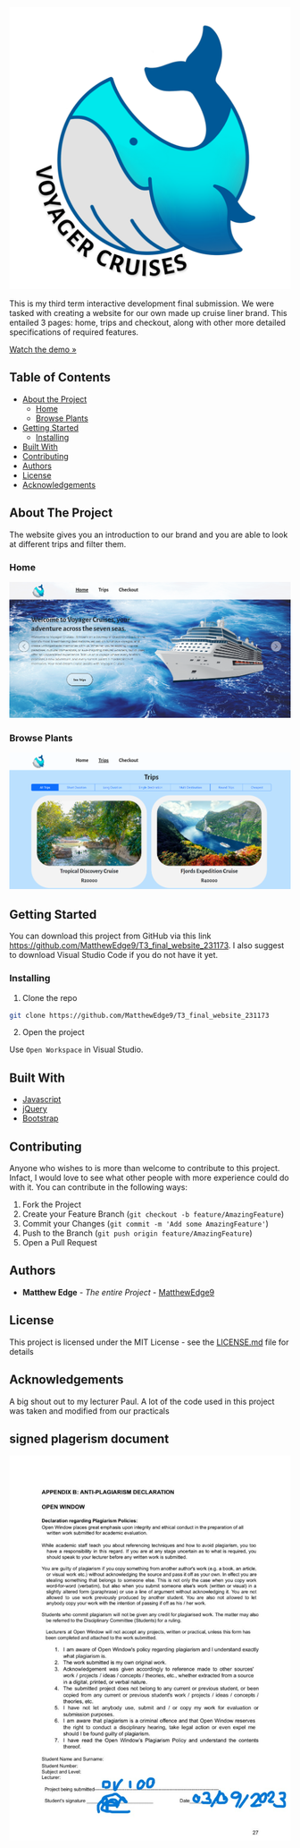 ![voyager logo](/assets/Logo.png)

This is my third term interactive development final submission. We were tasked with creating a website for our own made up cruise liner brand. This entailed 3 pages: home, trips and checkout, along with other more detailed specifications of required features.

[Watch the demo »](https://drive.google.com/file/d/1GzUh1QuZ6FvzFZWqEIPXuVIuIJPm0EbL/view?usp=sharing )

## Table of Contents

* [About the Project](#about-the-project)
   * [Home](#home)
   * [Browse Plants](#browse-plants)
* [Getting Started](#getting-started)
  * [Installing](#installing)
* [Built With](#built-with)
* [Contributing](#contributing)
* [Authors](#authors)
* [License](#license)
* [Acknowledgements](#acknowledgements)

## About The Project

The website gives you an introduction to our brand and you are able to look at different trips and filter them.

### Home

![EvergreenLogo](/assets/sc1.png)

### Browse Plants

![EvergreenLogo](/assets/sc3.png)

## Getting Started

You can download this project from GitHub via this link https://github.com/MatthewEdge9/T3_final_website_231173. I also suggest to download Visual Studio Code if you do not have it yet.

### Installing

1. Clone the repo
```sh
git clone https://github.com/MatthewEdge9/T3_final_website_231173
```
2. Open the project

Use `Open Workspace` in Visual Studio.

## Built With

* [Javascript](https://developer.mozilla.org/en-US/docs/Web/JavaScript)
* [jQuery](https://jquery.com/)
* [Bootstrap](https://getbootstrap.com/)

## Contributing

Anyone who wishes to is more than welcome to contribute to this project. Infact, I would love to see what other people with more experience could do with it. You can contribute in the following ways:

1. Fork the Project
2. Create your Feature Branch (`git checkout -b feature/AmazingFeature`)
3. Commit your Changes (`git commit -m 'Add some AmazingFeature'`)
4. Push to the Branch (`git push origin feature/AmazingFeature`)
5. Open a Pull Request

## Authors

* **Matthew Edge** - *The entire Project* - [MatthewEdge9](https://github.com/MatthewEdge9)

## License

This project is licensed under the MIT License - see the [LICENSE.md](LICENSE.md) file for details

## Acknowledgements

A big shout out to my lecturer Paul. A lot of the code used in this project was taken and modified from our practicals


## signed plagerism document
![doc](/assets/plagerism-doc.jpg)
